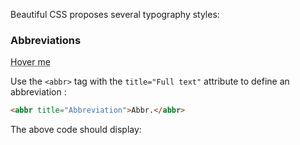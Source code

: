 Beautiful CSS proposes several typography styles:

### Abbreviations

<abbr title="This is an abbreviation">Hover me</abbr>

Use the `<abbr>` tag with the `title="Full text"` attribute to define an abbreviation :

``` html
<abbr title="Abbreviation">Abbr.</abbr>
```

The above code should display:


